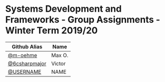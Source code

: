 # Systems Development and Frameworks - Group Assignments - Winter Term 2019/20

| Github Alias                                         | Name         |
| ---------------------------------------------------- | ------------ |
| [@m-oehme](https://github.com/m-oehme)               | Max O.       |
| [@6csharpmajor](https://github.com/6csharpmajor)     | Victor       |
| [@USERNAME](https://github.com/USERNAME)             | NAME         |
